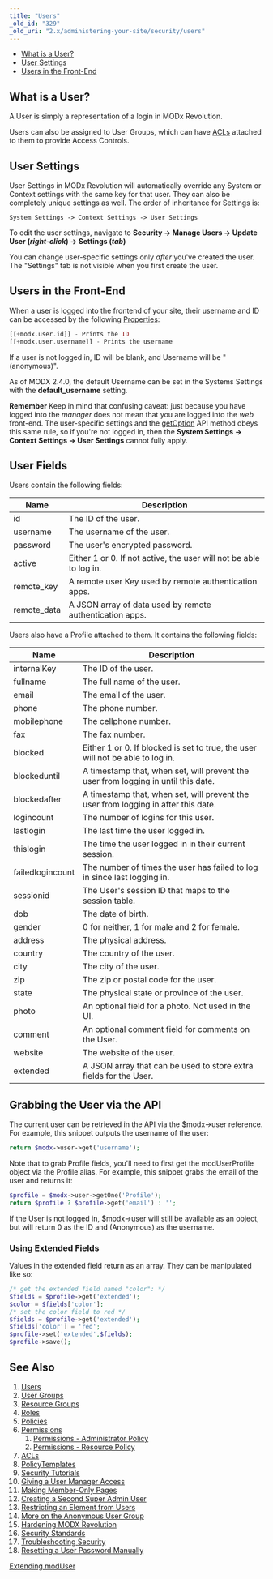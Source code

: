 ```yaml
---
title: "Users"
_old_id: "329"
_old_uri: "2.x/administering-your-site/security/users"
---
```


- [What is a User?](#what-is-a-user)
- [User Settings](#user-settings)
- [Users in the Front-End](#users-in-the-front-end)

##  What is a User? 

 A User is simply a representation of a login in MODx Revolution.

 Users can also be assigned to User Groups, which can have [ACLs](administering-your-site/security/policies/acls "ACLs") attached to them to provide Access Controls.

##  User Settings 

 User Settings in MODx Revolution will automatically override any System or Context settings with the same key for that user. They can also be completely unique settings as well. The order of inheritance for Settings is:

`System Settings -> Context Settings -> User Settings`

 To edit the user settings, navigate to **Security -> Manage Users -> Update User (_right-click_) -> Settings (_tab_)**

 You can change user-specific settings only _after_ you've created the user. The "Settings" tab is not visible when you first create the user. 

##  Users in the Front-End 

 When a user is logged into the frontend of your site, their username and ID can be accessed by the following [Properties](making-sites-with-modx/customizing-content/properties-and-property-sets "Properties and Property Sets"):

 ``` php 
[[+modx.user.id]] - Prints the ID
[[+modx.user.username]] - Prints the username
```

 If a user is not logged in, ID will be blank, and Username will be "(anonymous)".

 As of MODX 2.4.0, the default Username can be set in the Systems Settings with the **default\_username** setting. 

 **Remember** 
 Keep in mind that confusing caveat: just because you have logged into the _manager_ does not mean that you are logged into the _web_ front-end. The user-specific settings and the [getOption](xpdo/class-reference/xpdoobject/configuration-accessors/getoption "getOption") API method obeys this same rule, so if you're not logged in, then the **System Settings -> Context Settings -> User Settings** cannot fully apply. 

##  User Fields 

 Users contain the following fields:

 | Name         | Description                                                        |
 | ------------ | ------------------------------------------------------------------ |
 | id           | The ID of the user.                                                |
 | username     | The username of the user.                                          |
 | password     | The user's encrypted password.                                     |
 | active       | Either 1 or 0. If not active, the user will not be able to log in. |
 | remote\_key  | A remote user Key used by remote authentication apps.              |
 | remote\_data | A JSON array of data used by remote authentication apps.           |

 Users also have a Profile attached to them. It contains the following fields:

 | Name             | Description                                                                        |
 | ---------------- | ---------------------------------------------------------------------------------- |
 | internalKey      | The ID of the user.                                                                |
 | fullname         | The full name of the user.                                                         |
 | email            | The email of the user.                                                             |
 | phone            | The phone number.                                                                  |
 | mobilephone      | The cellphone number.                                                              |
 | fax              | The fax number.                                                                    |
 | blocked          | Either 1 or 0. If blocked is set to true, the user will not be able to log in.     |
 | blockeduntil     | A timestamp that, when set, will prevent the user from logging in until this date. |
 | blockedafter     | A timestamp that, when set, will prevent the user from logging in after this date. |
 | logincount       | The number of logins for this user.                                                |
 | lastlogin        | The last time the user logged in.                                                  |
 | thislogin        | The time the user logged in in their current session.                              |
 | failedlogincount | The number of times the user has failed to log in since last logging in.           |
 | sessionid        | The User's session ID that maps to the session table.                              |
 | dob              | The date of birth.                                                                 |
 | gender           | 0 for neither, 1 for male and 2 for female.                                        |
 | address          | The physical address.                                                              |
 | country          | The country of the user.                                                           |
 | city             | The city of the user.                                                              |
 | zip              | The zip or postal code for the user.                                               |
 | state            | The physical state or province of the user.                                        |
 | photo            | An optional field for a photo. Not used in the UI.                                 |
 | comment          | An optional comment field for comments on the User.                                |
 | website          | The website of the user.                                                           |
 | extended         | A JSON array that can be used to store extra fields for the User.                  |

##  Grabbing the User via the API 

 The current user can be retrieved in the API via the $modx->user reference. For example, this snippet outputs the username of the user:

 ``` php 
return $modx->user->get('username');
```

 Note that to grab Profile fields, you'll need to first get the modUserProfile object via the Profile alias. For example, this snippet grabs the email of the user and returns it:

 ``` php 
$profile = $modx->user->getOne('Profile');
return $profile ? $profile->get('email') : '';
```

 If the User is not logged in, $modx->user will still be available as an object, but will return 0 as the ID and (Anonymous) as the username.

###  Using Extended Fields 

 Values in the extended field return as an array. They can be manipulated like so:

 ``` php 
/* get the extended field named "color": */
$fields = $profile->get('extended');
$color = $fields['color'];
/* set the color field to red */
$fields = $profile->get('extended');
$fields['color'] = 'red';
$profile->set('extended',$fields);
$profile->save();
```

##  See Also 

1. [Users](administering-your-site/security/users)
2. [User Groups](administering-your-site/security/user-groups)
3. [Resource Groups](administering-your-site/security/resource-groups)
4. [Roles](administering-your-site/security/roles)
5. [Policies](administering-your-site/security/policies)
  1. [Permissions](administering-your-site/security/policies/permissions)
      1. [Permissions - Administrator Policy](administering-your-site/security/policies/permissions/permissions-administrator-policy)
      2. [Permissions - Resource Policy](administering-your-site/security/policies/permissions/permissions-resource-policy)
  2. [ACLs](administering-your-site/security/policies/acls)
  3. [PolicyTemplates](administering-your-site/security/policies/policytemplates)
6. [Security Tutorials](administering-your-site/security/security-tutorials)
  1. [Giving a User Manager Access](administering-your-site/security/security-tutorials/giving-a-user-manager-access)
  2. [Making Member-Only Pages](administering-your-site/security/security-tutorials/making-member-only-pages)
  3. [Creating a Second Super Admin User](administering-your-site/security/security-tutorials/creating-a-second-super-admin-user)
  4. [Restricting an Element from Users](administering-your-site/security/security-tutorials/restricting-an-element-from-users)
  5. [More on the Anonymous User Group](administering-your-site/security/security-tutorials/more-on-the-anonymous-user-group)
7. [Hardening MODX Revolution](administering-your-site/security/hardening-modx-revolution)
8. [Security Standards](administering-your-site/security/security-standards)
9. [Troubleshooting Security](administering-your-site/security/troubleshooting-security)
  1. [Resetting a User Password Manually](administering-your-site/security/troubleshooting-security/resetting-a-user-password-manually)

 [Extending modUser](developing-in-modx/advanced-development/extending-moduser "Extending modUser")